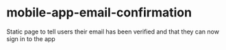 # mobile-app-email-confirmation
Static page to tell users their email has been verified and that they can now sign in to the app
